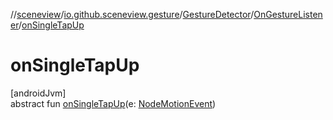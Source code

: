 //[sceneview](../../../../index.md)/[io.github.sceneview.gesture](../../index.md)/[GestureDetector](../index.md)/[OnGestureListener](index.md)/[onSingleTapUp](on-single-tap-up.md)

# onSingleTapUp

[androidJvm]\
abstract fun [onSingleTapUp](on-single-tap-up.md)(e: [NodeMotionEvent](../../-node-motion-event/index.md))
